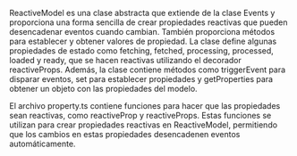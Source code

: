 ReactiveModel es una clase abstracta que extiende de la clase Events y proporciona una forma sencilla de crear propiedades reactivas que pueden desencadenar eventos cuando cambian. También proporciona métodos para establecer y obtener valores de propiedad. La clase define algunas propiedades de estado como fetching, fetched, processing, processed, loaded y ready, que se hacen reactivas utilizando el decorador reactiveProps. Además, la clase contiene métodos como triggerEvent para disparar eventos, set para establecer propiedades y getProperties para obtener un objeto con las propiedades del modelo.

El archivo property.ts contiene funciones para hacer que las propiedades sean reactivas, como reactiveProp y reactiveProps. Estas funciones se utilizan para crear propiedades reactivas en ReactiveModel, permitiendo que los cambios en estas propiedades desencadenen eventos automáticamente.

